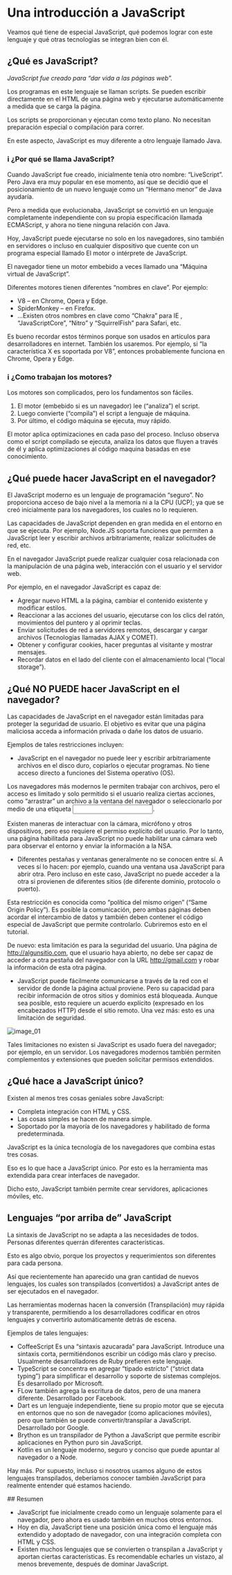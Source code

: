 # Una introducción a JavaScript

Veamos qué tiene de especial JavaScript, qué podemos lograr con este lenguaje y qué otras tecnologías se integran bien con él.

## ¿Qué es JavaScript?

*JavaScript fue creado para “dar vida a las páginas web”.*

Los programas en este lenguaje se llaman scripts. Se pueden escribir directamente en el HTML de una página web y ejecutarse automáticamente a medida que se carga la página.

Los scripts se proporcionan y ejecutan como texto plano. No necesitan preparación especial o compilación para correr.

En este aspecto, JavaScript es muy diferente a otro lenguaje llamado Java.

### ℹ️ ¿Por qué se llama JavaScript?
Cuando JavaScript fue creado, inicialmente tenía otro nombre: “LiveScript”. Pero Java era muy popular en ese momento, así que se decidió que el posicionamiento de un nuevo lenguaje como un “Hermano menor” de Java ayudaría.

Pero a medida que evolucionaba, JavaScript se convirtió en un lenguaje completamente independiente con su propia especificación llamada ECMAScript, y ahora no tiene ninguna relación con Java.

Hoy, JavaScript puede ejecutarse no solo en los navegadores, sino también en servidores o incluso en cualquier dispositivo que cuente con un programa especial llamado El motor o intérprete de JavaScript.

El navegador tiene un motor embebido a veces llamado una “Máquina virtual de JavaScript”.

Diferentes motores tienen diferentes “nombres en clave”. Por ejemplo:

* V8 – en Chrome, Opera y Edge.
* SpiderMonkey – en Firefox.
* …Existen otros nombres en clave como “Chakra” para IE , “JavaScriptCore”, “Nitro” y “SquirrelFish” para Safari, etc.

Es bueno recordar estos términos porque son usados en artículos para desarrolladores en internet. También los usaremos. Por ejemplo, si “la característica X es soportada por V8”, entonces probablemente funciona en Chrome, Opera y Edge.

### ℹ️ ¿Como trabajan los motores?
Los motores son complicados, pero los fundamentos son fáciles.

1. El motor (embebido si es un navegador) lee (“analiza”) el script.
2. Luego convierte (“compila”) el script a lenguaje de máquina.
3. Por último, el código máquina se ejecuta, muy rápido.

El motor aplica optimizaciones en cada paso del proceso. Incluso observa como el script compilado se ejecuta, analiza los datos que fluyen a través de él y aplica optimizaciones al código maquina basadas en ese conocimiento.

## ¿Qué puede hacer JavaScript en el navegador?
El JavaScript moderno es un lenguaje de programación “seguro”. No proporciona acceso de bajo nivel a la memoria ni a la CPU (UCP); ya que se creó inicialmente para los navegadores, los cuales no lo requieren.

Las capacidades de JavaScript dependen en gran medida en el entorno en que se ejecuta. Por ejemplo, Node.JS soporta funciones que permiten a JavaScript leer y escribir archivos arbitrariamente, realizar solicitudes de red, etc.

En el navegador JavaScript puede realizar cualquier cosa relacionada con la manipulación de una página web, interacción con el usuario y el servidor web.

Por ejemplo, en el navegador JavaScript es capaz de:

* Agregar nuevo HTML a la página, cambiar el contenido existente y modificar estilos.
* Reaccionar a las acciones del usuario, ejecutarse con los clics del ratón, movimientos del puntero y al oprimir teclas.
* Enviar solicitudes de red a servidores remotos, descargar y cargar archivos (Tecnologías llamadas AJAX y COMET).
* Obtener y configurar cookies, hacer preguntas al visitante y mostrar mensajes.
* Recordar datos en el lado del cliente con el almacenamiento local (“local storage”).

## ¿Qué NO PUEDE hacer JavaScript en el navegador?
Las capacidades de JavaScript en el navegador están limitadas para proteger la seguridad de usuario. El objetivo es evitar que una página maliciosa acceda a información privada o dañe los datos de usuario.

Ejemplos de tales restricciones incluyen:

* JavaScript en el navegador no puede leer y escribir arbitrariamente archivos en el disco duro, copiarlos o ejecutar programas. No tiene acceso directo a funciones del Sistema operativo (OS).

Los navegadores más modernos le permiten trabajar con archivos, pero el acceso es limitado y solo permitido si el usuario realiza ciertas acciones, como “arrastrar” un archivo a la ventana del navegador o seleccionarlo por medio de una etiqueta <input>.

Existen maneras de interactuar con la cámara, micrófono y otros dispositivos, pero eso requiere el permiso explícito del usuario. Por lo tanto, una página habilitada para JavaScript no puede habilitar una cámara web para observar el entorno y enviar la información a la NSA.

* Diferentes pestañas y ventanas generalmente no se conocen entre sí. A veces sí lo hacen: por ejemplo, cuando una ventana usa JavaScript para abrir otra. Pero incluso en este caso, JavaScript no puede acceder a la otra si provienen de diferentes sitios (de diferente dominio, protocolo o puerto).

Esta restricción es conocida como “política del mismo origen” (“Same Origin Policy”). Es posible la comunicación, pero ambas páginas deben acordar el intercambio de datos y también deben contener el código especial de JavaScript que permite controlarlo. Cubriremos esto en el tutorial.

De nuevo: esta limitación es para la seguridad del usuario. Una página de http://algunsitio.com, que el usuario haya abierto, no debe ser capaz de acceder a otra pestaña del navegador con la URL http://gmail.com y robar la información de esta otra página.

* JavaScript puede fácilmente comunicarse a través de la red con el servidor de donde la página actual proviene. Pero su capacidad para recibir información de otros sitios y dominios está bloqueada. Aunque sea posible, esto requiere un acuerdo explícito (expresado en los encabezados HTTP) desde el sitio remoto. Una vez más: esto es una limitación de seguridad.

![image_01]()

Tales limitaciones no existen si JavaScript es usado fuera del navegador; por ejemplo, en un servidor. Los navegadores modernos también permiten complementos y extensiones que pueden solicitar permisos extendidos.

## ¿Qué hace a JavaScript único?
Existen al menos tres cosas geniales sobre JavaScript:

* Completa integración con HTML y CSS.
* Las cosas simples se hacen de manera simple.
* Soportado por la mayoría de los navegadores y habilitado de forma predeterminada.

JavaScript es la única tecnología de los navegadores que combina estas tres cosas.

Eso es lo que hace a JavaScript único. Por esto es la herramienta mas extendida para crear interfaces de navegador.

Dicho esto, JavaScript también permite crear servidores, aplicaciones móviles, etc.

## Lenguajes “por arriba de” JavaScript
La sintaxis de JavaScript no se adapta a las necesidades de todos. Personas diferentes querrán diferentes características.

Esto es algo obvio, porque los proyectos y requerimientos son diferentes para cada persona.

Así que recientemente han aparecido una gran cantidad de nuevos lenguajes, los cuales son transpilados (convertidos) a JavaScript antes de ser ejecutados en el navegador.

Las herramientas modernas hacen la conversión (Transpilación) muy rápida y transparente, permitiendo a los desarrolladores codificar en otros lenguajes y convertirlo automáticamente detrás de escena.

Ejemplos de tales lenguajes:

* CoffeeScript Es una “sintaxis azucarada” para JavaScript. Introduce una sintaxis corta, permitiéndonos escribir un código más claro y preciso. Usualmente desarrolladores de Ruby prefieren este lenguaje.
* TypeScript se concentra en agregar “tipado estricto” (“strict data typing”) para simplificar el desarrollo y soporte de sistemas complejos. Es desarrollado por Microsoft.
* FLow también agrega la escritura de datos, pero de una manera diferente. Desarrollado por Facebook.
* Dart es un lenguaje independiente, tiene su propio motor que se ejecuta en entornos que no son de navegador (como aplicaciones móviles), pero que también se puede convertir/transpilar a JavaScript. Desarrollado por Google.
* Brython es un transpilador de Python a JavaScript que permite escribir aplicaciones en Python puro sin JavaScript.
* Kotlin es un lenguaje moderno, seguro y conciso que puede apuntar al navegador o a Node.

Hay más. Por supuesto, incluso si nosotros usamos alguno de estos lenguajes transpilados, deberíamos conocer también JavaScript para realmente entender qué estamos haciendo.

## Resumen

* JavaScript fue inicialmente creado como un lenguaje solamente para el navegador, pero ahora es usado también en muchos otros entornos.
* Hoy en día, JavaScript tiene una posición única como el lenguaje más extendido y adoptado de navegador, con una integración completa con HTML y CSS.
* Existen muchos lenguajes que se convierten o transpilan a JavaScript y aportan ciertas características. Es recomendable echarles un vistazo, al menos brevemente, después de dominar JavaScript.

